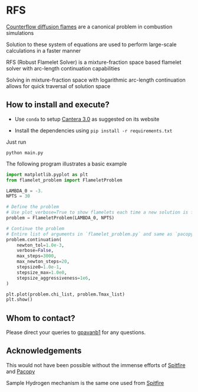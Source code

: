 # RFS

[Counterflow diffusion flames](https://cefrc.princeton.edu/sites/g/files/toruqf1071/files/Files/2014%20Lecture%20Notes/Pitsch/Lecture6_LamDiffFlames_2014.pdf) are a canonical problem in combustion simulations

Solution to these system of equations are used to perform large-scale calculations in a faster manner

RFS (Robust Flamelet Solver) is a mixture-fraction space based flamelet solver with arc-length continuation
capabilities

Solving in mixture-fraction space with logarithmic arc-length continuation allows for quick traversal of solution space

## How to install and execute?

* Use `conda` to setup [Cantera 3.0](https://cantera.org/install/conda-install.html#sec-install-conda) as suggested on its website

* Install the dependencies using `pip install -r requirements.txt`

Just run 
```
python main.py
```

The following program illustrates a basic example
```python
import matplotlib.pyplot as plt
from flamelet_problem import FlameletProblem

LAMBDA_0 = -3.
NPTS = 30

# Define the problem
# Use plot_verbose=True to show flamelets each time a new solution is found
problem = FlameletProblem(LAMBDA_0, NPTS)

# Continue the problem
# Entire list of arguments in `flamelet_problem.py` and same as `pacopy.euler_newton`
problem.continuation(
    newton_tol=1.0e-3,
    verbose=False,
    max_steps=3000,
    max_newton_steps=20,
    stepsize0=1.0e-1,
    stepsize_max=1.0e0,
    stepsize_aggressiveness=1e6,
)

plt.plot(problem.chi_list, problem.Tmax_list)
plt.show()
```

## Whom to contact?

Please direct your queries to [gpavanb1](http://github.com/gpavanb1)
for any questions.

## Acknowledgements

This would not have been possible without the immense efforts of [Spitfire](https://github.com/sandialabs/Spitfire) and [Pacopy](https://github.com/sigma-py/pacopy)

Sample Hydrogen mechanism is the same one used from [Spitfire](https://github.com/sandialabs/Spitfire)
